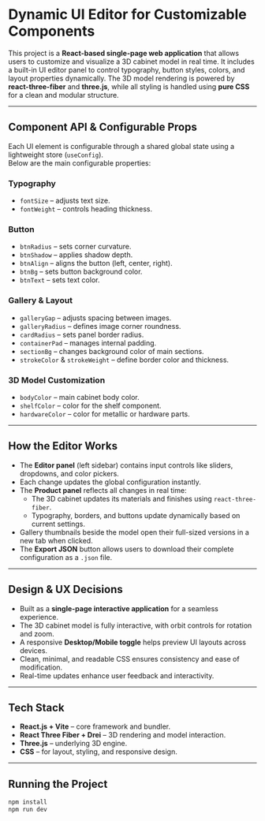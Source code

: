 # Dynamic UI Editor for Customizable Components

This project is a **React-based single-page web application** that allows users to customize and visualize a 3D cabinet model in real time. It includes a built-in UI editor panel to control typography, button styles, colors, and layout properties dynamically. The 3D model rendering is powered by **react-three-fiber** and **three.js**, while all styling is handled using **pure CSS** for a clean and modular structure.

---

## Component API & Configurable Props

Each UI element is configurable through a shared global state using a lightweight store (`useConfig`).  
Below are the main configurable properties:

### **Typography**
- `fontSize` – adjusts text size.  
- `fontWeight` – controls heading thickness.

### **Button**
- `btnRadius` – sets corner curvature.  
- `btnShadow` – applies shadow depth.  
- `btnAlign` – aligns the button (left, center, right).  
- `btnBg` – sets button background color.  
- `btnText` – sets text color.

### **Gallery & Layout**
- `galleryGap` – adjusts spacing between images.  
- `galleryRadius` – defines image corner roundness.  
- `cardRadius` – sets panel border radius.  
- `containerPad` – manages internal padding.  
- `sectionBg` – changes background color of main sections.  
- `strokeColor` & `strokeWeight` – define border color and thickness.

### **3D Model Customization**
- `bodyColor` – main cabinet body color.  
- `shelfColor` – color for the shelf component.  
- `hardwareColor` – color for metallic or hardware parts.

---

## How the Editor Works

- The **Editor panel** (left sidebar) contains input controls like sliders, dropdowns, and color pickers.  
- Each change updates the global configuration instantly.  
- The **Product panel** reflects all changes in real time:
  - The 3D cabinet updates its materials and finishes using `react-three-fiber`.  
  - Typography, borders, and buttons update dynamically based on current settings.
- Gallery thumbnails beside the model open their full-sized versions in a new tab when clicked.
- The **Export JSON** button allows users to download their complete configuration as a `.json` file.

---

## Design & UX Decisions

- Built as a **single-page interactive application** for a seamless experience.  
- The 3D cabinet model is fully interactive, with orbit controls for rotation and zoom.  
- A responsive **Desktop/Mobile toggle** helps preview UI layouts across devices.  
- Clean, minimal, and readable CSS ensures consistency and ease of modification.  
- Real-time updates enhance user feedback and interactivity.

---

## Tech Stack

- **React.js + Vite** – core framework and bundler.  
- **React Three Fiber + Drei** – 3D rendering and model interaction.  
- **Three.js** – underlying 3D engine.  
- **CSS** – for layout, styling, and responsive design.

---

## Running the Project

```bash
npm install
npm run dev
